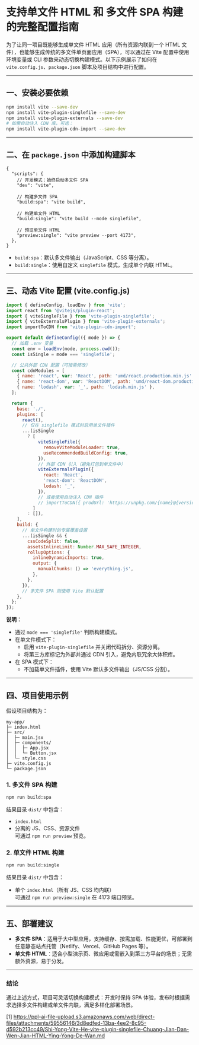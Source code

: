 # 支持单文件 HTML 和 多文件 SPA 构建的完整配置指南

为了让同一项目既能够生成单文件 HTML 应用（所有资源内联到一个 HTML 文件），也能够生成传统的多文件单页面应用（SPA），可以通过在 Vite 配置中使用环境变量或 CLI 参数来动态切换构建模式。以下示例展示了如何在 `vite.config.js`、`package.json` 脚本及项目结构中进行配置。

---

## 一、安装必要依赖

```bash
npm install vite --save-dev
npm install vite-plugin-singlefile --save-dev
npm install vite-plugin-externals --save-dev
# 如需自动注入 CDN 库，可选：
npm install vite-plugin-cdn-import --save-dev
```

---

## 二、在 `package.json` 中添加构建脚本

```jsonc
{
  "scripts": {
    // 开发模式：始终启动多文件 SPA
    "dev": "vite",

    // 构建多文件 SPA
    "build:spa": "vite build",

    // 构建单文件 HTML
    "build:single": "vite build --mode singlefile",

    // 预览单文件 HTML
    "preview:single": "vite preview --port 4173",
  },
}
```

- `build:spa`：默认多文件输出（JavaScript、CSS 等分离）。
- `build:single`：使用自定义 `singlefile` 模式，生成单个内联 HTML。

---

## 三、动态 Vite 配置 (vite.config.js)

```javascript
import { defineConfig, loadEnv } from 'vite';
import react from '@vitejs/plugin-react';
import { viteSingleFile } from 'vite-plugin-singlefile';
import { viteExternalsPlugin } from 'vite-plugin-externals';
import importToCDN from 'vite-plugin-cdn-import';

export default defineConfig(({ mode }) => {
  // 加载 .env 变量
  const env = loadEnv(mode, process.cwd());
  const isSingle = mode === 'singlefile';

  // 公共外部 CDN 配置（可按需修改）
  const cdnModules = [
    { name: 'react', var: 'React', path: 'umd/react.production.min.js' },
    { name: 'react-dom', var: 'ReactDOM', path: 'umd/react-dom.production.min.js' },
    { name: 'lodash', var: '_', path: 'lodash.min.js' },
  ];

  return {
    base: './',
    plugins: [
      react(),
      // 仅在 singlefile 模式时启用单文件插件
      ...(isSingle
        ? [
            viteSingleFile({
              removeViteModuleLoader: true,
              useRecommendedBuildConfig: true,
            }),
            // 外部 CDN 引入（避免打包到单文件中）
            viteExternalsPlugin({
              react: 'React',
              'react-dom': 'ReactDOM',
              lodash: '_',
            }),
            // 或者使用自动注入 CDN 插件
            // importToCDN({ prodUrl: 'https://unpkg.com/{name}@{version}/{path}', modules: cdnModules })
          ]
        : []),
    ],
    build: {
      // 单文件构建时的专属覆盖设置
      ...(isSingle && {
        cssCodeSplit: false,
        assetsInlineLimit: Number.MAX_SAFE_INTEGER,
        rollupOptions: {
          inlineDynamicImports: true,
          output: {
            manualChunks: () => 'everything.js',
          },
        },
      }),
      // 多文件 SPA 则使用 Vite 默认配置
    },
  };
});
```

**说明：**

- 通过 `mode === 'singlefile'` 判断构建模式。
- 在单文件模式下：
  - 启用 `vite-plugin-singlefile` 并关闭代码拆分、资源分离。
  - 将第三方库标记为外部并通过 CDN 引入，避免内联冗余大体积库。
- 在 SPA 模式下：
  - 不加载单文件插件，使用 Vite 默认多文件输出（JS/CSS 分割）。

---

## 四、项目使用示例

假设项目结构为：

```
my-app/
├─ index.html
├─ src/
│  ├─ main.jsx
│  ├─ components/
│  │  ├─ App.jsx
│  │  └─ Button.jsx
│  └─ style.css
├─ vite.config.js
└─ package.json
```

### 1. 多文件 SPA 构建

```bash
npm run build:spa
```

结果目录 `dist/` 中包含：

- `index.html`
- 分离的 JS、CSS、资源文件  
  可通过 `npm run preview` 预览。

### 2. 单文件 HTML 构建

```bash
npm run build:single
```

结果目录 `dist/` 中包含：

- 单个 `index.html`（所有 JS、CSS 均内联）  
  可通过 `npm run preview:single` 在 4173 端口预览。

---

## 五、部署建议

- **多文件 SPA**：适用于大中型应用，支持缓存、按需加载、性能更优，可部署到任意静态站点托管（Netlify、Vercel、GitHub Pages 等）。
- **单文件 HTML**：适合小型演示页、微应用或需嵌入到第三方平台的场景；无需额外资源，易于分发。

---

### 结论

通过上述方式，项目可灵活切换构建模式：开发时保持 SPA 体验，发布时根据需求选择多文件构建或单文件内联，满足多样化部署场景。

[1] https://ppl-ai-file-upload.s3.amazonaws.com/web/direct-files/attachments/59556146/3d8edfed-13ba-4ee2-8c95-d592b213cc49/Shi-Yong-Vite-He-vite-plugin-singlefile-Chuang-Jian-Dan-Wen-Jian-HTML-Ying-Yong-De-Wan.md
